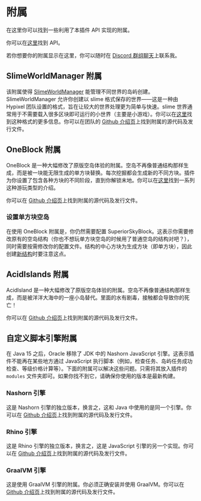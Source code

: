 # 附属

在这里你可以找到一些利用了本插件 API 实现的附属。

你可以在[这里](https://github.com/BG-Software-LLC/SuperiorSkyblock2/tree/dev/API/src/main/java/com/bgsoftware/superiorskyblock/api)找到 API。

若你想要你的附属显示在这里，你可以随时在 [Discord 群组聊天](https://bg-software.com/discord/)上联系我。

## SlimeWorldManager 附属

该附属使得 [SlimeWorldManager](https://www.spigotmc.org/resources/69974/) 能管理不同世界的岛屿创建。SlimeWorldManager 允许你创建以 slime 格式保存的世界——这是一种由 Hypixel 团队设置的格式，旨在让较大的世界处理更为简单与快速。slime 世界通常用于不需要载入很多区块即可运行的小世界（主要是小游戏）。你可以在[这里](https://hypixel.net/threads/2190753/)找到这种格式的更多信息。你可以在团队的 [Github 介绍页](https://github.com/OmerBenGera/SSB-SlimeWorldManager)上找到附属的源代码及发行文件。

## OneBlock 附属

OneBlock 是一种大幅修改了原版空岛体验的附属。空岛不再像普通结构那样生成，而是被一块能无限生成的单方块替换。每次挖掘都会生成新的不同方块。插件为你设置了包含各种方块的不同阶段，直到你解锁末地。你可以在[这里](https://www.youtube.com/watch?v=_QihkN7cxas&list=PLXYjxAo4KISIdiqhoLW_f7Y62hYgHagQC)找到一系列这种游玩类型的介绍。

你可以在 [Github 介绍页](https://github.com/OmerBenGera/SSB-OneBlock)上找到附属的源代码及发行文件。

### 设置单方块空岛

在使用 OneBlock 附属是，你仍然需要配置 SuperiorSkyBlock。这表示你需要修改原有的空岛结构（你也不想玩单方块空岛的时候用了普通空岛的结构对吧？），同时需要按需修改你的配置文件。结构的中心方块为生成方块（即单方块），因此创建[新结构](overview.schematics.md)时要注意这点。

## AcidIslands 附属

AcidIsland 是一种大幅修改了原版空岛体验的附属。空岛不再像普通结构那样生成，而是被洋洋大海中的一座小岛替代。里面的水有剧毒，接触都会导致你的死亡！

你可以在 [Github 介绍页](https://github.com/OmerBenGera/SSB-AcidIslands)上找到附属的源代码及发行文件。

## 自定义脚本引擎附属

在 Java 15 之后，Oracle 移除了 JDK 中的 Nashorn JavaScript 引擎。这表示插件不能再在某些地方通过 JavaScript 执行脚本（例如，检查任务、岛屿任务成功检查、等级价格计算等）。下面的附属可以解决这些问题。只需将其放入插件的 `modules` 文件夹即可。如果你找不到它，请确保你使用的版本是最新构建。

### Nashorn 引擎

这是 Nashorn 引擎的独立版本，换言之，这和 Java 中使用的是同一个引擎。你可以在 [Github 介绍页](https://github.com/BG-Software-LLC/SuperiorSkyblock2-NashornEngine)上找到附属的源代码及发行文件。

### Rhino 引擎

这是 Rhino 引擎的独立版本，换言之，这是 JavaScript 引擎的另一个实现。你可以在 [Github 介绍页](https://github.com/BG-Software-LLC/SuperiorSkyblock2-RhinoEngine)上找到附属的源代码及发行文件。

### GraalVM 引擎

这是使用 GraalVM 引擎的附属。你必须正确安装并使用 GraalVM。你可以在 [Github 介绍页](https://github.com/BG-Software-LLC/SuperiorSkyblock2-GraalVMEngine)上找到附属的源代码及发行文件。